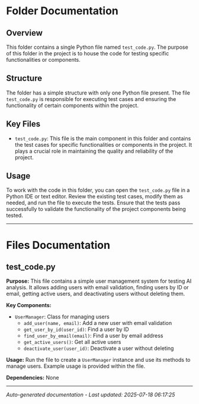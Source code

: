 # Folder Documentation

## Overview
This folder contains a single Python file named `test_code.py`. The purpose of this folder in the project is to house the code for testing specific functionalities or components.

## Structure
The folder has a simple structure with only one Python file present. The file `test_code.py` is responsible for executing test cases and ensuring the functionality of certain components within the project.

## Key Files
- `test_code.py`: This file is the main component in this folder and contains the test cases for specific functionalities or components in the project. It plays a crucial role in maintaining the quality and reliability of the project.

## Usage
To work with the code in this folder, you can open the `test_code.py` file in a Python IDE or text editor. Review the existing test cases, modify them as needed, and run the file to execute the tests. Ensure that the tests pass successfully to validate the functionality of the project components being tested.

---

# Files Documentation

## test_code.py

**Purpose:** This file contains a simple user management system for testing AI analysis. It allows adding users with email validation, finding users by ID or email, getting active users, and deactivating users without deleting them.

**Key Components:**
- `UserManager`: Class for managing users
  - `add_user(name, email)`: Add a new user with email validation
  - `get_user_by_id(user_id)`: Find a user by ID
  - `find_user_by_email(email)`: Find a user by email address
  - `get_active_users()`: Get all active users
  - `deactivate_user(user_id)`: Deactivate a user without deleting

**Usage:** Run the file to create a `UserManager` instance and use its methods to manage users. Example usage is provided within the file.

**Dependencies:** None

---
*Auto-generated documentation - Last updated: 2025-07-18 06:17:25*
